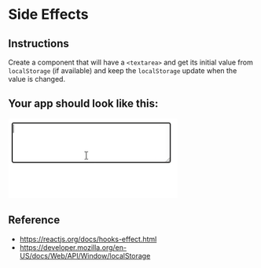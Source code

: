 # Side Effects
## Instructions

Create a component that will have a `<textarea>` and get its initial value from `localStorage` (if available) and keep the `localStorage` update when the value is changed.

## Your app should look like this:
<img src="./side-effects.gif">

## Reference
- https://reactjs.org/docs/hooks-effect.html
- https://developer.mozilla.org/en-US/docs/Web/API/Window/localStorage

